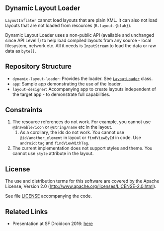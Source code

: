 ## Dynamic Layout Loader

`LayoutInflater` cannot load layouts that are plain XML. It can also not load layouts that are not loaded from resources (`R.layout.{blah}`).

Dynamic Layout Loader uses a non-public API (available and unchanged since API Level 1) to help load compiled layouts from any source - local filesystem, network etc. All it needs is `InputStream` to load the data or raw data as `byte[]`.

## Repository Structure

* `dynamic-layout-loader`: Provides the loader. See [`LayoutLoader`](dynamic-layout-loader/src/main/java/com/yahoo/android/dlayout/LayoutLoader.java) class.
* `app`: Sample app demonstrating the use of the loader.
* `layout-designer`: Accompanying app to create layouts independent of the target app - to demonstrate full capabilities.

## Constraints

1. The resource references do not work. For example, you cannot use `@drawable/icon` or `@string/name` etc in the layout.
    1. As a corollary, the ids do not work. You cannot use `@id/another_element` in layout or `findViewById` in code. Use `android:tag` and `findViewWithTag`.
1. The current implementation does not support styles and theme. You cannot use `style` attribute in the layout.


## License

The use and distribution terms for this software are covered by the Apache License, Version 2.0 (http://www.apache.org/licenses/LICENSE-2.0.html).

See file [LICENSE](LICENSE) accompanying the code.

## Related Links

* Presentation at SF Droidcon 2016: [here](https://drive.google.com/file/d/0Bx2DjRwZsRm7QzlwaGJQa1dsemc/view?usp=sharing)


